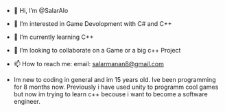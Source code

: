 - 👋 Hi, I’m @SalarAlo
- 👀 I’m interested in Game Devolopment with C# and C++
- 🌱 I’m currently learning C++
- 💞️ I’m looking to collaborate on a Game or a big c++ Project 
- 📫 How to reach me: email: salarmanan8@gmail.com

- Im new to coding in general and im 15 years old.
  Ive been programming for 8 months now. 
  Previously i have used unity to programm cool games but now im trying to learn c++ becouse i want to become a software engineer.
<!---
SalarAlo/SalarAlo is a ✨ special ✨ repository because its `README.md` (this file) appears on your GitHub profile.
You can click the Preview link to take a look at your changes.
--->
